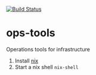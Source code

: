 [![Build Status](https://travis-ci.com/vidalalcala/ops-tools.svg?branch=master)](https://travis-ci.com/vidalalcala/ops-tools)
# ops-tools
Operations tools for infrastructure

1. Install [nix](https://nixos.org/download.html#download-nix)
2. Start a nix shell
```nix-shell```
